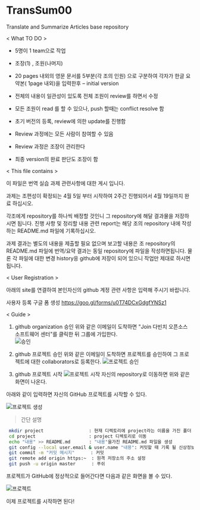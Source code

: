 # TransSum00
Translate and Summarize Articles base repository


< What TO DO >
* 5명이 1 team으로 작업
+ 조장(1) , 조원(나머지)
+ 20 pages 내외의 영문 문서를 5부분(각 조의 인원) 으로 구분하여 각자가  한글 요약본( 1page 내외)을 입력한후 – initial version
+ 전체의 내용이 일관성이 있도록 전체 조원이 review를 하면서 수정

+ 모든 조원이 read 를 할 수 있으나, push  할때는 conflict resolve 함
+ 초기 버전의 등록, review에 의한  update를 진행함
+ Review 과정에는 모든 사람이 참여할 수 있음
+ Review 과정은 조장이 관리한다
+ 최종 version의 완료 판단도 조장이 함

< This file contains >

이 파일은 번역 실습 과제 관련사항에 대한 게시 입니다.

과제는 조편성이 확정되는 4월 5일 부터 시작하여 2주간
진행되어서 4월 19일까지 완료 하십시오.

각조에게 repository를 하나씩 배정할 것인니 그 repository에
해달 결과물을 저장하시면 됩니다.
진행 사항 및 정리할 내용 관련 report는 해당 조의 repository
내에 작성하는 README.md 파일에 기록하십시오.

과제 결과는 별도의 내용을 제출할 필요 없으며
보고할 내용은 조 repository의 README.md 파일에
번역/요약 결과는 동일 repository에 파일을 작성하면됩니다.
물론 각 파일에 대한 변경 history응 github에 저장이 되어
있으니 작업만 제대로 하시면 됩니다.

< User Registration >

아래의 site를 연결하여 본인자신의
github 계정 관련 사항은 입력해 주시기 바랍니다.

사용자 등록 구글 폼 생성
https://goo.gl/forms/u0T74DCxGdgfYNSz1

< Guide >

1. github organization 승인
  위와 같은 이메일이 도착하면 "Join 다빈치 오픈소스 소프트웨어 센터"를 클릭한 뒤 그룹에 가입한다.  
 ![승인](https://i.imgur.com/J5KnhfN.png)

2. github 프로젝트 승인
 위와 같은 이메일이 도착하면 프로젝트를 승인하여 그 프로젝트에 대한 collaborators로 등록한다.
![프로젝트 승인](https://i.imgur.com/5b0GNSq.png)

3. github 프로젝트 시작
![프로젝트 시작](https://i.imgur.com/GbvFrni.png)
 자신의 repository로 이동하면 위와 같은 화면이 나온다.

  아래와 같이 입력하면 자신의 GitHub 프로젝트를 시작할 수 있다.

![프로젝트 생성](https://i.imgur.com/xL6dAy7.png)

> 간단 설명
```bash
 mkdir project                 : 현재 디렉토리에 project라는 이름을 가진 폴더 생성
 cd project                    : project 디렉토리로 이동
 echo "내용" >> README.md       : "내용"을가진 README.md 파일을 생성
 git config --local user.email & user.name "내용": 커밋할 때 기록 될 신상정보 정의  
 git commit -m "커밋 메시지"      : 커밋
 git remote add origin https:~  : 원격 저장소의 주소 설정
 git push -u origin master      : 푸쉬

 ```

  프로젝트가 GitHub에 정상적으로 들어간다면 다음과 같은 화면을 볼 수 있다.

  ![프로젝트](https://i.imgur.com/0790thZ.png)

  이제 프로젝트를 시작하면 된다!
